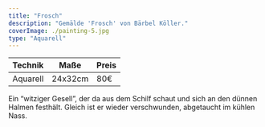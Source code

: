 ```yaml
---
title: "Frosch"
description: "Gemälde 'Frosch' von Bärbel Köller."
coverImage: ./painting-5.jpg
type: "Aquarell"
---
```


| Technik         | Maße    | Preis |
|-----------------|---------|-------|
| Aquarell        | 24x32cm | 80€   |


Ein “witziger Gesell”, der da aus dem Schilf schaut und sich an den dünnen Halmen festhält. Gleich ist er wieder verschwunden, abgetaucht im kühlen Nass.